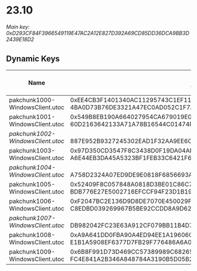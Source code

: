 # 23.10

###### *Main key: 0xD293CF84F3966549119E47AC2A12E827D392A69CD85DD36DCA9BB3D2439E18D2*

## Dynamic Keys

| Name                              | Key</br>GUID                                                                                            | High Res Textures |
|-----------------------------------|---------------------------------------------------------------------------------------------------------|-------------------|
| pakchunk1000-WindowsClient.utoc   | 0xEE4CB3F1401340AC11295743C1EF116E16187893D0B0A2C674DF6997830EA2C1</br>4BA0D73B76DE3321A47EC0AD052C1F7A | ✔️                |
| pakchunk1001-WindowsClient.utoc   | 0x549B8EB190A664027954CA679019E0D360DC431DE88FA2EEA7678CE0FC40F398</br>60D2163642133A71A78B16544C01474F | ❌                 |
| *pakchunk1002-WindowsClient.utoc* | </br>887E952B9327245302EAD1F32AA9EE6C                                                                   | ✔️                |
| pakchunk1003-WindowsClient.utoc   | 0x97D350CD3547F8C3438D0F19DA04AFC439CD172BC408DC29EB524E1C50165AF7</br>A6E44EB3DA45A5323BF1FEB33C6421F6 | ✔️                |
| *pakchunk1004-WindowsClient.utoc* | </br>A758D2324A07ED9DE9E0818F6856693A                                                                   | ✔️                |
| pakchunk1005-WindowsClient.utoc   | 0x52409F8C057848A0818D3BE01C86C773C53FB80588EB7CAC535493FECCBAE3EE</br>BDB776E27E5002716EFCCF94F23D1B19 | ✔️                |
| pakchunk1006-WindowsClient.utoc   | 0xF2047BC2E136D9D8DE7070E450029F6C10ADBF0C167958D9C523816A0F5DAC8E</br>C8EDBD039269967B5BE92CCDD8A9D62F | ✔️                |
| *pakchunk1007-WindowsClient.utoc* | </br>DB982042FC23E63A912CF079BB11B4D7                                                                   | ❌                 |
| pakchunk1008-WindowsClient.utoc   | 0xA9A641DD0FBA90A4ED94EE1A19606C9E34B10B05F7926AFCA0E17FD900D9DAA7</br>E1B1A5908EF6377D7FB29F776486A6A0 | ✔️                |
| pakchunk1009-WindowsClient.utoc   | 0x6B8F991D73D469CC57389989C68265A78BF3CC40293BA7D6257BEF5185B8DF25</br>FC4E841A2B346A848784A3190B5D05B2 | ✔️                |
